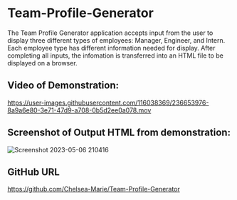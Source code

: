 # Team-Profile-Generator

The Team Profile Generator application accepts input from the user to display three different types of employees: Manager, Engineer, and Intern. Each employee type has different information needed for display. After completing all inputs, the infomation is transferred into an HTML file to be displayed on a browser.

## Video of Demonstration:

https://user-images.githubusercontent.com/116038369/236653976-8a9a6e80-3e71-47d9-a708-0b5d2ee0a078.mov

## Screenshot of Output HTML from demonstration:

![Screenshot 2023-05-06 210416](https://user-images.githubusercontent.com/116038369/236654002-80f89f0c-8506-405a-9fb0-b1bc669a6a58.png)

## GitHub URL

https://github.com/Chelsea-Marie/Team-Profile-Generator
